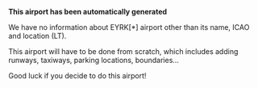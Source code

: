 **This airport has been automatically generated**

We have no information about EYRK[*] airport other than its name, ICAO and location (LT).

This airport will have to be done from scratch, which includes adding runways, taxiways, parking locations, boundaries...

Good luck if you decide to do this airport!